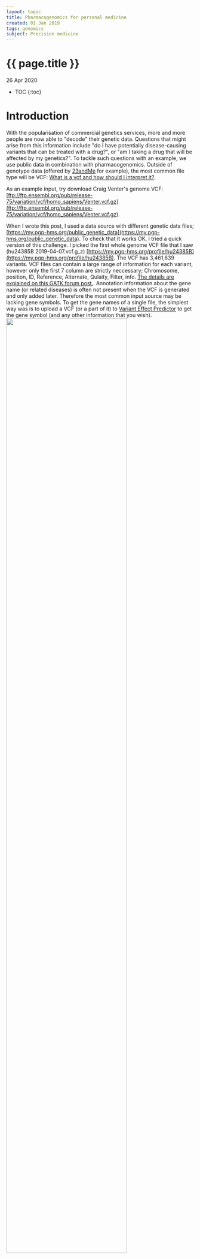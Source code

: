 ```yaml
---
layout: topic
title: Pharmacogenomics for personal medicine 
created: 01 Jan 2019
tags: genomics
subject: Precision medicine
---
```

{{ page.title }}
================
<p class="meta">26 Apr 2020</p>

* TOC
{:toc}

# Introduction
With the popularisation of commercial genetics services, more and more people are now able to "decode" their genetic data.
Questions that might arise from this information include "do I have potentially disease-causing variants that can be treated with a drug?", or "am I taking a drug that will be affected by my genetics?".
To tackle such questions with an example, we use public data in combination with pharmacogenomics.
Outside of genotype data (offered by [23andMe](https://www.23andme.com) for example), the most common file type will be VCF:
[What is a vcf and how should I interpret it?](https://gatk.broadinstitute.org/hc/en-us/articles/360035531692-VCF-Variant-Call-Format).

As an example input, try download Craig Venter's genome VCF:
[ftp://ftp.ensembl.org/pub/release-75/variation/vcf/homo_sapiens/Venter.vcf.gz](ftp://ftp.ensembl.org/pub/release-75/variation/vcf/homo_sapiens/Venter.vcf.gz).

When I wrote this post, I used a data source with different genetic data files;
[https://my.pgp-hms.org/public_genetic_data](https://my.pgp-hms.org/public_genetic_data).
To check that it works OK, I tried a quick version of this challenge.
I picked the first whole genome VCF file that I saw (hu24385B 2019-04-07.vcf.g_z)
[https://my.pgp-hms.org/profile/hu24385B](https://my.pgp-hms.org/profile/hu24385B). 
The VCF has 3,461,639 variants.
VCF files can contain a large range of information for each variant, however only the first 7 column are strictly neccessary; Chromosome, position, ID, Reference, Alternate, Qulaity, Filter, info. 
[The details are explained on this GATK forum post.](https://gatkforums.broadinstitute.org/gatk/discussion/1268/what-is-a-vcf-and-how-should-i-interpret-it).
Annotation information about the gene name (or related diseases) is often not present when the VCF is generated and only added later.
Therefore the most common input source may be lacking gene symbols.
To get the gene names of a single file, the simplest way was is to upload a VCF (or a part of it) to [Variant Effect Predictor](http://grch37.ensembl.org/Homo_sapiens/Tools/VEP/) to get the gene symbol (and any other information that you wish).
<img src="https://dylanlawlessblog.files.wordpress.com/2019/05/screenshot-2019-05-07-at-17.01.45.png" width="80%">  
<img src="https://dylanlawlessblog.files.wordpress.com/2019/05/screenshot-2019-05-07-at-17.01.58.png" width="80%">

To reduce the time and output you can limit the options.
Split the file and run in batches to save time.
Here I tried the first ~1800 variants.

<br/>
`head -2000 56001801068861_WGZ.snp.vcf > test.vcf`

<br/>
And then annotated that extract with [Variant Effect Predictor.](http://grch37.ensembl.org/Homo_sapiens/Tools/VEP/)
The results would be retained by a URL address such as this, for a few days, but will be deleted by the time your read this.  
<br/>
[http://grch37.ensembl.org/Homo_sapiens/Tools/VEP/Results?db=core;tl=jNYYW5ONeVFYnaMM-5265700](http://grch37.ensembl.org/Homo_sapiens/Tools/VEP/Results?db=core;tl=jNYYW5ONeVFYnaMM-5265700)   
<br/>
<img src="https://dylanlawlessblog.files.wordpress.com/2019/05/screenshot-2019-05-07-at-17.01.10.png" width="80%">  
<br/>
Make certain that you use the same reference genome as used on the input data.
The VCF file was made using reference genome GRCh37.
Therefore the Ensembl/VEP website URL should be for that genome build (grch37, not the default GRCh38).

# Preparing an example VCF
If you would like to try this using a whole genome using the Ensembl web 
interface you will need to split your VCF into smaller block first.
For routine usage the command-line version of VEP and it's databases should be 
installed on run locally.
There are several bioinformatics tools that are commonly used for manipulating 
genetic file formats such as VCFtools. 
To get a real understanding of the data type, I inlcude here a method using 
command line bash to split a VCF file into smaller blocks. 
A bash script is printed below where I use very mainstream traditional 
command-line tools to wrangle data, including 
[gunzip](https://en.wikipedia.org/wiki/Gzip)
to unzip compressed files, 
[wc](https://en.wikipedia.org/wiki/wc_(Unix))
to could lines, 
[cat](https://en.wikipedia.org/wiki/Cat_(Unix))
to print a file, 
[head](https://en.wikipedia.org/wiki/Head_(Unix))
to read the top of a file, 
[sed](https://en.wikipedia.org/wiki/Sed)
to edit lines, 
[awk](https://en.wikipedia.org/wiki/AWK)
for data extraction, and
[grep](https://en.wikipedia.org/wiki/Grep)
which is not used here but it fits well with these other tools - for text search.
Creating a file containing the code below and ending with the filename extension with ".sh" will allow it to be run by your terminal, in this case using the bash language.
I encourage you to read each line and figure out what should happen. If it makes sense then it is reasonable to swap such a manual method with a more efficient specialised tool. 

``` bash
#!/bin/bash
# VEP accept files of <50MB size.
# We will split our large VCF into smaller files.
# Each file requires the same original 
# headers and file extension ".vcf"

# Unzip the VCF.gz
gunzip 56001801068861_WGZ.snp.vcf.gz

# Count the number of lines in vcf
wc -l 56001801068861_WGZ.snp.vcf

# How should a vcf file look?
# See the links posted in this tutorial above

# Take a look at the header
# This VCF has 140 lines of header metadata (beginning with "#")
# Line 141 shows the column headers: CHROM	POS	ID	REF	ALT...
# Line 142 starts with the first variant
head -142 56001801068861_WGZ.snp.vcf

# Print the header to a new file for later
head -141 56001801068861_WGZ.snp.vcf > header
# Print everything else (the body) to 
# a new file that we will then split.
sed '1,141d' 56001801068861_WGZ.snp.vcf > body.vcf

# Make a new directory for the next step
mkdir split_files
# Move the large file inside
mv body.vcf split_files/
cd split_files
# Now split the body.vcf into smaller 
# files of 200,000 lines each
split -l 150000 body.vcf

# You will now how ~10 files "xaa, xab, etc."
# Add the header back onto all of these files to make them VCFs again.
# This "for loop" will do the following for each file:
# Print the header and the vcf body to 
# a file with the same name, 
# adding a file extension ".vcf".
# Then remove the vcf body file that 
# does not have the ".vcf" extension
# leaving you with the original whole genome VCF split
# into smaller files, each with the same headers.

for file in ./x* ; 
    do cat ../header $file >> $file.vcf && rm $file ;
done

# These should be small enough to run on VEP online.
# You could edit the split command to make a 
# reasonable number of files, 
# uploading >10 is not efficient.

```

# Comparing annotated genetic data to drug lists
Uploading either a small example or your split-whole-genome example, VEP will process the data and annotate it will whatever features you require, including gene names, variant consequence, pahtnogenicy prediction, etc.
The next aim will be to see if any of your output genes are also present in your drug-gene database.
The method will require merging both dataset (gene and drug datasets) based on shared features. 
A simple sanity test would be useful first:

## Small example check of gene list versus drug-gene list
From the VEP output I extracted the gene symbols column and compared against a list of druggable target genes from 
[DrugBank](https://www.drugbank.ca)
(because I happen to have their data on hand, FDA may be more reliable).
I used another command-line method to do this efficienctly:
```bash
cut -f1 -d "," vep_output_file.csv | uniq > unique.genes.txt
```  
- Cut column 1 (f1) 
- with a delimiter comma (,) 
- from the vep output csv file (or tsv, or text file)
- then pipe (\|) that result into another program (sort) to sort the result in alphabetic order
- pipe (\|) again this result into(uniq) 
- so that only one unique gene name is output
- then (>) write the output into the new file "unique.genes.txt".  
<br/>
Repeat the same type of method on the DrugBank dataset to get a list of the gene names contained in DrugBank into a file called "unique.druggable.txt"
The next command will then compare both lists.
<br/>
``` bash
sort unique.genes.txt unique.druggable.txt | uniq -c -i | grep -v '1 '
```  
This command also used "uniq -c" to count how many times each gen name occurs and then "grep -v '1 '" meaning ignore genes that are only present 1 time. 
We want the genes that are present twice, once in each list.
The genes which were in present in both the variant list and DrugBank list are:  
From a 2,000 line VCF file = 
[GABRD](https://www.drugbank.ca/bio_entities/BE0003599),
[PRKCZ](https://www.drugbank.ca/bio_entities/BE0004895),
[SCNN1D](https://www.drugbank.ca/bio_entities/BE0000495)  
From a 10,000 VCF line file = 
[GABRD](https://www.drugbank.ca/bio_entities/BE0003599),
[PRKCZ](https://www.drugbank.ca/bio_entities/BE0004895),
[SCNN1D](https://www.drugbank.ca/bio_entities/BE0000495),
[TP73](https://www.drugbank.ca/bio_entities/BE0008994).

# A real example of merging genetic and pharmacogenomic data
Now that a small example has shown us the logic of the process, we can try a more complex real-world example. 
The following R language script is used to merge the VEP annotated VCF file with a DrugBank database based on the gene names that are common to both datasets.
Read each line and try to understand the process. 
The are many alternative ways to do the same thing in different programming languages. 
This example is done using R. 
I recommending installing R and then installing R studio to edit and run your commands.

``` R
# Comment lines are ignored because of "#" symbol.
# Command lines are run by clicking "Run" or "command+enter" on Mac

# csv = comma sep file
# tsv = tab spaced
# txt = white space

#///////////////////////////////
# To do
#///////////////////////////////
# Files: vepfile, drugs
# merge based on Gene symbol

#///////////////////////////////
# import the VEP file
#///////////////////////////////

# Important note:
# The VEP file will start with a header line 
# that begins with "#" symbol. But this is being ignored by R.
# Open the file with text edit and remove that symbol.
# Maybe there is an R command to do this on import, whatever is faster.

# Split vcf into ~ 10 files. 
# file 1 "xaa" was anylised on VEP, 
# download the TXT version, 
# or unzip my provided example one - cfKJCLRm0eKXsaEG.txt.zip
# https://grch37.ensembl.org/Homo_sapiens/Tools/VEP/

# Import the VEP output
vepfile <- read.table(
  file="cfKJCLRm0eKXsaEG.txt",
  na.strings=c("", "NA"),
  sep="\t",
  header=TRUE)

# Import drugbank table
# the "fill=TRUE" is needed because not all 
# file lines have the same number of elements.
drugs <- read.table(
  file="all.txt",
  na.strings=c("", "NA"),
  sep="\t",
  header=TRUE,
  fill = TRUE )


# We can merge these two files based on 1 common column.
# However, the gene name column does not have the same name.
# One of them needs to be renamed:
# vepfile="SYMBOL"
# drugs="Gene.Name"

# colnames(df)[colnames(df) == 'oldName'] <- 'newName'
colnames(vepfile)[colnames(vepfile) == "SYMBOL"] <- "Gene.Name"

# Merge keeping only matches
merged <- merge(x = vepfile,
                y = drugs,
                by = "Gene.Name", all = FALSE)


# Remove empty data "NA"
# Install packeges once (comment out then)
# Load library each time to use "%>%" (command join) and filtering
install.packages("tidyr")
library(tidyr)
install.packages("dplyr")
library(dplyr)
df1 <- merged %>% drop_na(Drug.IDs)

# Make a list of benign variant types that should be removed
filter_out <- 
    'synonymous_variant|UTR|NMD_transcript\
	|non_coding|downstream|upstream\
	|intron|mature_miRNA_variant'

# Then filter out anything matching these terms.
df2 <- df1 %>% filter_all(all_vars(!grepl(filter_out,.)))

# Save an output tsv file for Excel, etc.
write.table((df2), file='./output.tsv', sep="\t", \
quote=FALSE, row.names=FALSE)
```

If you complete this process the output will contain a perfectly merged dataset.
So in this simple example it takes just 5 minutes to get from a real genome VCF to possibly druggable target genes (see further note on _drug indication_ below).
The difficulty lies downstream in interpreting which variants can have an effect that would justify the use of the drug.
Anyone implementing a usable version of this method will incur several obstacles;
e.g. are non-coding or synonymous variants worth reporting?, genes have multiple transcripts which means one variant can be both coding and non-coding depending on transcript splicing, etc.
Other sources of sequence data, including the sequences of Watson and Venter;  
[http://hgdownload.cse.ucsc.edu/goldenPath/hg19/database/](http://hgdownload.cse.ucsc.edu/goldenPath/hg19/database/)  
23andMe open snp data; [https://opensnp.org/genotypes](https://opensnp.org/genotypes).
There are many layers to a this problem to create a usable product.
For example, how to integrate pharmacodynamics, covariats to drug response, contraindications, variant pathogenicity, etc.
However, this is a good start as a learning experience.

# Drug indication
My example used [DrugBank](https://www.drugbank.ca) for pharmacogenomic information.
However, it may be safest to use the [FDA information](https://www.fda.gov/drugs/science-research-drugs/table-pharmacogenomic-biomarkers-drug-labeling) as the primary source, but including [DrugBank](https://www.drugbank.ca) info is no problem.
Drugs might be either a treatment for a genetic determinant, or a warning for drug usage in someone who also has a genetic variation that might effect their treatment.
The "Labelling Section" listed by FDA might offer the best information.

[https://www.fda.gov/drugs/](https://www.fda.gov/drugs/science-research-drugs/table-pharmacogenomic-biomarkers-drug-labeling)
For example, if we go and check the Prescribing Information PDF to compare two drugs we see that

<br/>
**(1)** One is used to directly block a gene product,  
**(2)** The second warns about use with certain genetic complications.  

<br/>
**Drug 1**: [Atezolizumab](https://www.accessdata.fda.gov/scripts/cder/daf/index.cfm?event=overview.process&varApplNo=761034) (1),  
**Gene**: [_CD274_](https://www.fda.gov/drugs/science-research-drugs/table-pharmacogenomic-biomarkers-drug-labeling) [(PD-L1)](https://www.fda.gov/drugs/science-research-drugs/table-pharmacogenomic-biomarkers-drug-labeling)  
**Labeling**: Indications and Usage  
**PRESCRIBING** **INFORMATION**: TECENTRIQ (Atezolizumab) is a programmed death-ligand 1 (PD-L1) blocking antibody indicated for the treatment of patients with...
[linked PDF](https://www.accessdata.fda.gov/drugsatfda_docs/label/2016/761034Orig1s000lbl.pdf).  
**Explained**: Genetic disorder and the drug to treat it, exactly what you want.  

<br/>
**Drug 2**: Avatrombopag (3)  
**Gene**: [_PROC_](https://www.fda.gov/drugs/science-research-drugs/table-pharmacogenomic-biomarkers-drug-labeling)  
**Labeling**: Warnings and Precautions  
**PRESCRIBING INFORMATION**: Thrombotic/Thromboembolic Complications: DOPTELET is a thrombopoietin (TPO) receptor agonist... Monitor platelet counts and for thromboembolic events
[linked PDF](https://www.accessdata.fda.gov/drugsatfda_docs/label/2019/210238s002lbl.pdf).  
**Explained**: Atezolizumab is used to treat thrombocytopenia (low levels of thrombocytes).  
You _do not want to give_ this to someone who has [_PROC_](https://omim.org/entry/176860?search=proc&highlight=proc)[ deficiency](https://omim.org/entry/176860?search=proc&highlight=proc);
their disease is [Thrombophilia](https://en.wikipedia.org/wiki/Thrombophilia) (hypercoagulability, or [thrombosis](https://en.wikipedia.org/wiki/Thrombosis)).
With this in mind, perhaps an application doing this job could work two ways.
(1) If someone has a genetic disorder, the drug, gene, and Indicated usage appears.
(2) If someone is prescribed a drug a suggestion appears to check their genetics, with a link to the gene and Warnings and Precautions.

# Annotation
[Variant Effect Predictor (VEP)](http://grch37.ensembl.org/Homo_sapiens/Tools/VEP/) is very useful.
During variant annotation, VEP supplies a "consequence" column.
Consequences are general and based on translation of genetic code in humans. 
The Loss-of-function (LoF) consequence is the simplest example (splice, stop mutations).
The variant consequence may be one of the defining criteria by which variants can 
be included in analysis since they are _interpretable_ or of ostensibly _known significance_.
_Note: Using this alone could introduce spurious results so it is  best to have a solid criteria 
for selecting consequences of interest_.
The consequences provided by VEP are too long to discuss in detail here.
The table from the ensembl website is worth reading; the HIGH impact variants 
might be a simple method for selecting candidates:
[Ensembl Variation - Calculated variant consequences](https://grch37.ensembl.org/info/genome/variation/prediction/predicted_data.html#consequences).\
<img src="{{ site.baseurl }}{% link images/VEP_consequences.jpg %}" width="100%">

_Note: For a real product, the code should be run offline (a perl program with a few local library dependencies). The databases/cache that it uses are a bit too large to include on in a user software. In the real world you would have to send anonymised packets from the user via an API for accessing the genomic databases hosted on your servers. Make sure to check their license to see if you can use oftware and databases in a commercial product_.
[http://www.ensembl.org/info/about/legal/code_licence.html](http://www.ensembl.org/info/about/legal/code_licence.html) 

Running the software:

* Using VEP is a vital part of converting the DNA variant information (genome position and nucleotide change) into annotated variant effects (protein coding change, gene name, predicted pathogenicity).
* It requires the VEP code to run and requires a copy of the database files (reference genome, gene information, etc.).
* You can upload a small number of variants to the online VEP web server to do this, or you can download the database and code to run on your own computer/server.

So to process your customer/patient data, you have to choose one of these methods:

1. Customer must upload their entire file to your server that runs VEP (1GB - 30GB per individual genome data).
2. Customer must download the database and VEP code to run on their own computer (complex and large download for them, not recommended).

Number 1 is better. But sending one large file often has problems.
If they have a VCF file, you could:

* Break it into small equal sized blocks to upload the data to you. Anonymisation is normal for all internet connections now, but you could just mention that some method of anonymising these blocks is important since someone "hacker" might try to steal information if most of the network data being sent to you contains small VCF format files.
* You could also run a very small piece of code on the cusotmers software application that could extract just the main parts of the VCF file that you need, instead of sending everything. This is explained in sections 7-9. You could say this, but don't need to actually have working. i.e. the drugbank information only includes a certain number of human genes so perhaps you could just extract these using a list of genome coordinates before processing with VEP.

For the license:

* Anyone is free to download and use VEP code.
* However, if you modify or reuse the code commercially it might affect the possibility of getting a patent for your product.
* Your product uses VEP as an intermediate step, so you probably only need to include credit, or other legal info to say you have used it.
* If there were a reason to prevent you using the software commercially, you might be able to make a simple replacement that could give the minimum outputs that you need - gene name and mutation type. If the topic happens to interest you, you can read about [reverse engineering software](https://en.wikipedia.org/wiki/Reverse_engineering#Software).
* As an aside, you could also decide that you don't want to commercialise and offer this tool for free which would prevent bigger companies (like Google) from offering this service in return for harvesting the public's genetic data.

## Optimising VCF annotation
The slowest part of the method is VCF annotation.
You can significantly increase the speed by first reducing the input to contain only regions of interst.
That is, prepare a list of coordinates for each gene, and select for those regions in your input VCF or genotype data before annotation (VEP).

## How to get coordinates for a gene list
Use Biomart.
Their main server was down when I tried, so I went via Ensembl, data access section:  
[http://www.ensembl.org/info/data/biomart/index.html](http://www.ensembl.org/info/data/biomart/index.html)  
Then to use the BioMart data mining tool  
[http://www.ensembl.org/biomart/martview/](http://www.ensembl.org/biomart/martview/28fdaf82da6c02dc5892f99b757e2c44)  
I actually needed the positions using GRCh37 (rather than 38), so I switched to the old Ensembl using  
[http://www.ensembl.org/info/website/tutorials/grch37.html](http://www.ensembl.org/info/website/tutorials/grch37.html)  
to get to [http://grch37.ensembl.org/index.html](http://grch37.ensembl.org/index.html) 
then the Biomart section  
[http://grch37.ensembl.org/biomart/martview/](http://grch37.ensembl.org/biomart/martview/04f009257dadbafbe595155ba910eb5e)

Choose DataBase: Genes 93 Dataset: Human Filter -> Gene -> Input external ref ID list -> (change dropdown) Gene
Name paste your list.
e.g. VPS45 PSMB8 BLNK NEFL NLRP7 SMAD4 PSMB9  
To set the output type: Attributes -> Gene -> select "gene start", "gene stop", "gene name", or anything extra.
Select the "Results" button at the top and export.
The results can be tsv or csv.
You would have to figure out how to extract the regions from the vcf (sed, grep, awk, R code, etc.).
When I needed this, I used my own tools which required converting to format like this "X:1-2000", and ordered by number and alphabetic (some positions in the reference genome were patches added later and have an alphanumeric instead of the normal chromosome).
If you use this list to extract regions from a VCF, remember to include all the original VCF header information.

## Extracting regions from a VCF using a bed file
The early part of this tutorial shows how old-school command line tools can be used to extract data. 
Indeed, this may be computationally most efficient but there are some specialised tools that make the process easier in general.
You can use VCFtools to extract specified regions.  
[https://vcftools.github.io/man_latest.html](https://vcftools.github.io/man_latest.html)  
You could use a list of defined genome position to reduce the size of your dataset. 
The defined genomic coordinates are generally supplied in a file format called the (BED file](https://en.wikipedia.org/wiki/BED_(file_format))
Note that sometimes the bed file "chrom" ID - the name of the chromosome (e.g. chr3) does not match if the VCF file uses "3" instead of "chr3".
You might need to edit the bed.
My bed file was like this:  
(tab spaced), ref.bed  
<br/>
chrom    chromStart    chromEnd  
1    3549    13555  
<br/>
And this command ran OK for me to give "output_prefix.recode.vcf"<br/>
```bash
$:~/tools/vcftools_0.1.13/bin \
./vcftools \
--vcf ~/input.vcf \
--bed ~/ref.bed \
--out output_prefix \
--recode --keep-INFO-all
```   
This new VCF will now only contain gene regions that are potentially "druggable", or at least included on the FDA list.
VCF annotation will be _much faster_ than annotation of the whole genome.

# Unknown variants
In the majority of situations you will be stuck with _variants of unknown significance_.
In the absence of tailored analysis and interpretation of each invidual variant, one must often rank unknown variants based on a predicted pathogenicity.
Carefully consider that predictions can be completed wrong and address how such an annotation should be presented. 
One can rank unknown variants based on PHRED-scaled CADD score, highest being more predicted pathogenic.
https://cadd.gs.washington.edu/info  
[Polyphen](http://genetics.bwh.harvard.edu/pph2/) gives a predicted outcome label and a probability score 0-1 from benign to probably damaging.
See what other pathogenicity prediction tools you can find and estimate how widespread/accepted their usage is.

# Gene dosage
An important cosideration of variant effect depends on gene dosage.
A [dominant gene](https://en.wikipedia.org/wiki/Dominance_(genetics)) may be affected by a single heterozgous variant while a recessive gene may be able to compensate against the negative effect of a heterozyous variant due the presence of a second functional gene copy.
Therefore, the presence of heterozygous or homozygous allele is an important consideration.
Some genes may be sensitive to a [hemizygous](https://en.wikipedia.org/wiki/Zygosity) effect, low frequency [somatic variants](https://en.wikipedia.org/wiki/Somatic_(biology)),
[mosaisism](https://en.wikipedia.org/wiki/Mosaic_(genetics)), etc.
[SNV calling in NGS](https://en.wikipedia.org/wiki/SNV_calling_from_NGS_data) is a broad topic, but it is safe to say that at least the allele dosage (generally heterozygous or homozygous) should be included in result summary.
If possible, when a gene is linked to a specific disease then the [inheritance type](https://en.wikipedia.org/wiki/Heredity) associated with that gene-disease should also be included. 
For example, [https://www.omim.org](https://www.omim.org) is a good place to see examles.
The genetic disease [cystic fibrosis](https://www.omim.org/entry/219700?search=cystic%20fibrosis&highlight=cystic%20fibrosi) is shown with an inheritance type AR (autosomal recessive) meaning that damaging variants on both gene alleles are required to cause disease. 
The gene _cftr_, which is the genetic determinant of cystic fibrosis, also has an [OMIM page _cftr_](https://www.omim.org/entry/602421?search=cftr&highlight=cftr) that also lists AR inheritance.
An excellent resource for matching gene to disease is the [https://panelapp.genomicsengland.co.uk](https://panelapp.genomicsengland.co.uk).
Individual genes can be explored, or "panels" of disease-specific gene lists can be explored. For example, here is the "[Bleeding and platelet disorders](https://panelapp.genomicsengland.co.uk/panels/545/)" panel. 
This shows the "Mode of inheritance" and colour-coded confidence in the disease-gene relationship.
Integrating this type of expert-curated open datasets can be extremely useful.


# Drug indication
The indication or warning can be difficult to automate.
For the example drug  
[https://www.drugbank.ca/drugs/DB11595](https://www.drugbank.ca/drugs/DB11595)  
the section "Pharmacology" "Indication" has the Indication info.  
The FDA label is contained as a PDF attachment in the section "REFERENCES" FDA label Download (245 KB).
If I had to automate the process I would add a URL link for each drug:  
for gene name CD274  
the drugbank column Drug IDs has these:  
DB11595; DB11714; DB11945  
and for each ID you could append the ID onto the drugbank URL to link to the webpage
[https://www.drugbank.ca/drugs/](https://www.drugbank.ca/drugs/).
You can do this in R with some technical how-to reading, or do it manually for a quick example like this and removing space to create a web URL.  
URL				Drug IDs  
https://www.drugbank.ca/drugs/	DB00303  
https://www.drugbank.ca/drugs/	DB00114  
https://www.drugbank.ca/drugs/	DB00142  
https://www.drugbank.ca/drugs/	DB01839  
https://www.drugbank.ca/drugs/	DB00125  

# A large scale example summary
I do not suggest this for a small project, but if I was to automate subsection requests for real:  
- [1] Download the whole database (probably a big table sized >100MB) and  
- [2] For every query (the Drug ID) extract the sections of interest (indication,  Biologic Classification, Description,  FDA label, etc.)  
- [3] Display each section as additional columns in candidate genes table.  
<br/>
- [1] Would be here: [https://www.drugbank.ca/releases/latest](https://www.drugbank.ca/releases/latest)  
- [2] Would be like this: [https://www.w3schools.com/xml/default.asp](https://www.w3schools.com/xml/default.asp)  
Look at example 2, your database request might be something like:
[get food name = Belgian Waffles, description] or
[get drug ID = DB11595, indication,  Biologic Classification, Description,  FDA label.]
The database request problem can be tricky to optimise but not especially difficult with some experience in SQL-type management. 
- [3] For every line in the gene candidate table, do this query request and output the result into the same row.  
The final table would be something that includes colunm headers like:  
Gene, consequence, variant, amino acid, genome position, CADD, DrugBank ID, Description, Indication, FDA label PDF link, etc.
This table could be ranked based on consequence, CADD score.
The top couple of rows then might be converted into a more readable format like a PDF.

# More questions

Q: Do we have to infer that in the future everybody will have his genome sequenced ?  
You do not have to assume this. It may become true. There could be privacy concerns or social problems arising from genetic prejudice, etc.

Q: Before using our algorithm, patient will have to sequence a part of their genome and thus this is a weakness of our algorithm?  
Your tool will provide a service based on genetics.  
Option [1] One has their genetics already and will use it for personal medicine.  
Option [2] they are prescribed a drug and want to only sequence the genes of interest that could affect this drug.  
Option [3] they do not want any genetic info and therefor your product is irrelevant.  
Option [4] they do not want their personal genetics, but are willing to estimate their relatedness to others in a genetic database and therefore calculate a probability of accuracy for this drug-gene information. e.g. both parents are Swiss and therefore based on the population they have probability of X that their genotype is Y.  

Q: Is it realistic to assume that it will be feasible based on the fact that the sequencing cost is decreasing ?  
Irrelevant in this case, but yes, whole genome seq is sometimes < 200CHF will likely be common soon.

Q:  We plan to use polyphen and/or sift in order to discriminate between those types of variants. Is that a good idea?  
That is a good start. CADD score is also pretty well known among physicians.
In my opinion, I do not trust the scores often.
However, it is common that for processing a large amount of data, such prediction tools are useful in general.
For example, I might [1] rank first on VEP variant "consequences"; stop mutations with most importance.
[2] Then rank secondly with these values since you cannot interpret most with consequence = missense variant. 

# References
- [https://www.fda.gov/drugs/science-research-drugs/](https://www.fda.gov/drugs/science-research-drugs/table-pharmacogenomic-biomarkers-drug-labeling)
- [https://www.pharmgkb.org/view/drug-labels.do](https://www.pharmgkb.org/view/drug-labels.do)
- Mary V. Relling & William E. Evans. Pharmacogenomics in the clinic. _Nature_ 2015; 526, 343–350\. doi: 10.1038/nature15817
- Yip VL, Hawcutt DB, Pirmohamed M. Pharmacogenetic Markers of Drug Efficacy and Toxicity. _Clin Pharmacol Ther._ 2015;98(1):61-70\. doi: 10.1002/cpt.135.
- David R. Adams, M.D., Ph.D.,  and Christine M. Eng, M.D. Next-Generation Sequencing to Diagnose Suspected Genetic Disorders N Engl J Med Oct 2018 doi: 10.1056/NEJMra1711801

